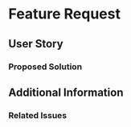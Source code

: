 # Feature Request

<!-- 1-3 sentences describing the feature you would like to see implemented -->

## User Story

<!--
describe the specific use case and users of this feature in the format of a user story

for example:

> As a cloud engineer, most of my configuration files are stored in AWS SSM Parameter Store. I would
> like the ability for `pyspry` to retrieve these files automatically.
-->

### Proposed Solution

<!--
if you have any ideas or suggestions on how the feature could be implemented, please summarize them
here, including any relevant code examples or concepts.
-->

## Additional Information

<!-- any additional information that might help the developers evaluate your feature request -->

### Related Issues

<!-- are there any related issues? if yes, please list them here -->
